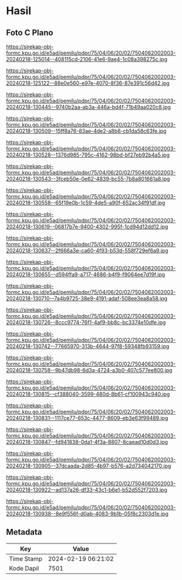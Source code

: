 # Hasil

## Foto C Plano

https://sirekap-obj-formc.kpu.go.id/e5ad/pemilu/pdpr/75/04/06/20/02/7504062002003-20240218-125014--408115cd-2106-41e6-9ae4-1c08a398275c.jpg

https://sirekap-obj-formc.kpu.go.id/e5ad/pemilu/pdpr/75/04/06/20/02/7504062002003-20240218-125122--88e0e560-e97e-4070-8f36-87e391c56d42.jpg

https://sirekap-obj-formc.kpu.go.id/e5ad/pemilu/pdpr/75/04/06/20/02/7504062002003-20240218-130445--9740b2aa-ab3a-446a-bd4f-71b49aa020c8.jpg

https://sirekap-obj-formc.kpu.go.id/e5ad/pemilu/pdpr/75/04/06/20/02/7504062002003-20240218-130509--15ff8a76-83ae-4de2-a8b8-cb1da58c63fe.jpg

https://sirekap-obj-formc.kpu.go.id/e5ad/pemilu/pdpr/75/04/06/20/02/7504062002003-20240218-130528--1376d985-795c-4162-98bd-bf27eb92b4a5.jpg

https://sirekap-obj-formc.kpu.go.id/e5ad/pemilu/pdpr/75/04/06/20/02/7504062002003-20240218-130543--3fceb50e-0e62-4839-bc55-7b8a801661a8.jpg

https://sirekap-obj-formc.kpu.go.id/e5ad/pemilu/pdpr/75/04/06/20/02/7504062002003-20240218-130558--65f19e0b-1c59-4de5-a90f-652ac34f91df.jpg

https://sirekap-obj-formc.kpu.go.id/e5ad/pemilu/pdpr/75/04/06/20/02/7504062002003-20240218-130619--06817b7e-9400-4302-995f-1cd94d12dd12.jpg

https://sirekap-obj-formc.kpu.go.id/e5ad/pemilu/pdpr/75/04/06/20/02/7504062002003-20240218-130637--2f666a3e-ca60-4f93-b53d-558f729ef6a9.jpg

https://sirekap-obj-formc.kpu.go.id/e5ad/pemilu/pdpr/75/04/06/20/02/7504062002003-20240218-130655--d594ffa9-a717-4686-b4f9-f9064ee7d19f.jpg

https://sirekap-obj-formc.kpu.go.id/e5ad/pemilu/pdpr/75/04/06/20/02/7504062002003-20240218-130710--7a4b9725-38e9-4191-adaf-508ee3ea8a58.jpg

https://sirekap-obj-formc.kpu.go.id/e5ad/pemilu/pdpr/75/04/06/20/02/7504062002003-20240218-130726--8ccc9774-76f1-4af9-bb8c-bc3374e10dfe.jpg

https://sirekap-obj-formc.kpu.go.id/e5ad/pemilu/pdpr/75/04/06/20/02/7504062002003-20240218-130742--77665970-313b-4644-97f8-59348fb93159.jpg

https://sirekap-obj-formc.kpu.go.id/e5ad/pemilu/pdpr/75/04/06/20/02/7504062002003-20240218-130758--9b47db98-6d3a-4724-a3b0-407c577ee800.jpg

https://sirekap-obj-formc.kpu.go.id/e5ad/pemilu/pdpr/75/04/06/20/02/7504062002003-20240218-130815--cf388040-3599-480d-8b61-cf100943c940.jpg

https://sirekap-obj-formc.kpu.go.id/e5ad/pemilu/pdpr/75/04/06/20/02/7504062002003-20240218-130831--1117ce77-653c-4477-8609-eb3e63f99489.jpg

https://sirekap-obj-formc.kpu.go.id/e5ad/pemilu/pdpr/75/04/06/20/02/7504062002003-20240218-130847--fd941838-0da1-4f3a-8807-8caead10d0d3.jpg

https://sirekap-obj-formc.kpu.go.id/e5ad/pemilu/pdpr/75/04/06/20/02/7504062002003-20240218-130905--37dcaada-2d85-4b97-b576-a2d734042170.jpg

https://sirekap-obj-formc.kpu.go.id/e5ad/pemilu/pdpr/75/04/06/20/02/7504062002003-20240218-130922--ad137a26-df33-43c1-b6e1-b52d552f7203.jpg

https://sirekap-obj-formc.kpu.go.id/e5ad/pemilu/pdpr/75/04/06/20/02/7504062002003-20240218-130938--8e9f556f-d0ab-4083-9b1b-05f8c2303d1e.jpg


## Metadata

| Key        | Value               |
| ---------- | ------------------- |
| Time Stamp | 2024-02-19 06:21:02 |
| Kode Dapil | 7501                |



